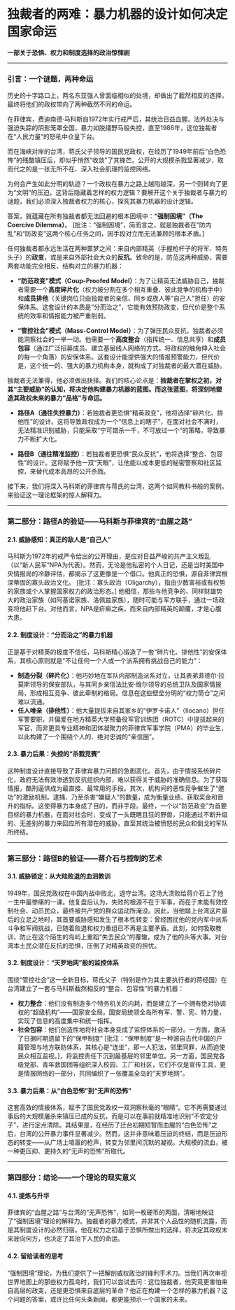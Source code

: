 # 独裁者的两难：暴力机器的设计如何决定国家命运

**一部关于恐惧、权力和制度选择的政治惊悚剧**

---

### 引言：一个谜题，两种命运

历史的十字路口上，两名东亚强人曾面临相似的处境，却做出了截然相反的选择，最终将他们的政权带向了两种截然不同的命运。

在菲律宾，费迪南德·马科斯自1972年实行戒严后，其统治日益血腥。法外处决与强迫失踪的阴影笼罩全国，暴力如脱缰野马般失控，直至1986年，这位独裁者在“人民力量”的怒吼中仓皇下台。

而在海峡对岸的台湾，蒋氏父子领导的国民党政权，在经历了1949年前后“白色恐怖”的残酷镇压后，却似乎悄然“收敛”了其锋芒。公开的大规模杀戮显著减少，取而代之的是一张无所不在、深入社会肌理的监控网络。

为何会产生如此分明的轨迹？一个政权在暴力之路上越陷越深，另一个则转向了更为“文明”的压迫。这背后隐藏着怎样的权力逻辑？要解开这个关于独裁者与暴力的谜题，我们必须深入独裁者权力的核心，探究其暴力机器的设计逻辑。

答案，就蕴藏在所有独裁者都无法回避的根本困境中：**“强制困境”（The Coercive Dilemma）**。
[批注：“强制困境”，简而言之，就是独裁者在“防内乱”和“防政变”这两个核心任务之间，因手段对立而无法兼顾的根本矛盾。]

任何独裁者都永远生活在两种噩梦之间：来自内部精英（手握枪杆子的将军、特务头子）的**政变**，或是来自外部社会大众的**反抗**。致命的是，防范这两种威胁，需要两套功能完全相反、结构对立的暴力机器：

*   **“防范政变”模式（Coup-Proofed Model）**：为了让精英无法威胁自己，独裁者需要一个**高度碎片化**（权力被分割在多个相互重叠、彼此竞争的机构手中）和**成员排他**（关键岗位只由独裁者的亲信、同乡或族人等“自己人”担任）的安保体系。这套设计的本质是“分而治之”，它能有效预防政变，但代价是整个系统的效率和情报能力被严重削弱。

*   **“管控社会”模式（Mass-Control Model）**：为了弹压民众反抗，独裁者必须能洞察社会的一举一动。他需要一个**高度整合**（指挥统一、信息共享）和**成员包容**（通过广泛招募成员、建立基层线人网络的方式，将政权的触角伸入社会的每一个角落）的安保体系。这套设计能提供强大的情报预警能力，但代价是，这个统一的、强大的暴力机构本身，就构成了对独裁者的最大潜在威胁。

独裁者无法兼得，他必须做出抉择。我们的核心论点是：**独裁者在掌权之初，对其“主要威胁”的认知，将决定他构建暴力机器的蓝图。而这张蓝图，将深刻地塑造其政权未来的暴力“品格”与命运。**

*   **路径A（通往失控暴力）**：若独裁者更恐惧“精英政变”，他将选择“碎片化、排他性”的设计。这将导致政权成为一个“信息上的瞎子”，在面对社会不满时，无法精准识别威胁，只能采取“宁可错杀一千，不可放过一个”的策略，导致暴力不断扩大化。

*   **路径B（通往精准监控）**：若独裁者更恐惧“民众反抗”，他将选择“整合、包容性”的设计。这将赋予他一双“天眼”，让他能以成本更低的秘密警察和社区监控，来替代成本高昂的公开杀戮。

接下来，我们将深入马科斯的菲律宾与蒋氏的台湾，这两个如同教科书般的案例，来验证这一理论框架的惊人解释力。

---

### 第二部分：路径A的验证——马科斯与菲律宾的“血腥之路”

#### 2.1. 威胁感知：真正的敌人是“自己人”

马科斯为1972年的戒严令给出的公开理由，是应对日益严峻的共产主义叛乱（以“新人民军”NPA为代表）。然而，无论是他私密的个人日记，还是当时美国中央情报局的冷静评估，都揭示了这更像是一个借口。他真正的恐惧，源自菲律宾根深蒂固的寡头政治文化。
[批注：寡头政治（Oligarchy），指由少数富裕或有权势的家族或个人掌握国家权力的政治形态。]
他相信，那些与他竞争的、同样财雄势大的政治家族（如阿基诺家族、洛佩兹家族），随时可能与军方联手，通过一场政变将他赶下台。对他而言，NPA是疥癣之疾，而来自内部精英的颠覆，才是心腹大患。

#### 2.2. 制度设计：“分而治之”的暴力机器

正是基于对精英的极度不信任，马科斯精心锻造了一套“碎片化、排他性”的安保体系，其核心原则就是“不让任何一个人或一个派系拥有挑战自己的能力”：

*   **制造分裂（碎片化）**：他巧妙地在军队内部制造派系对立，让其表弟菲德尔·拉莫斯领导的保安部队，与其同乡亲信法比安·维尔领导的总统卫队及国家情报局，形成相互竞争、彼此牵制的格局。信息在这些壁垒分明的“权力筒仓”之间难以流通。
*   **任人唯亲（排他性）**：他大量提拔来自其家乡的“伊罗卡诺人”（Ilocano）担任军警要职，并偏爱在地方精英大学预备役军官训练团（ROTC）中提拔起来的军官，而非更具专业精神和团体凝聚力的菲律宾军事学院（PMA）的毕业生，以此构建了一个围绕个人的、绝对忠诚的“亲信圈”。

#### 2.3. 暴力后果：失控的“杀戮竞赛”

这种制度设计直接导致了菲律宾暴力问题的急剧恶化。首先，由于情报系统碎片化，政府无法有效渗透到反抗组织内部，难以获得关于威胁的准确信息。为了获取情报，酷刑逼供成为最直接、最常用的手段。其次，机构间的恶性竞争催生了“邀功”的激励机制。逮捕、乃至杀害“嫌疑人”的数量，成为衡量业绩、获取奖金和晋升的指标。这使得暴力本身成了目的，而非手段。最终，一个以“防范政变”为首要目标的暴力机器，在面对社会时，变成了一头既瞎且狂的野兽，只能通过不断升级的、无差别的暴力来回应所有潜在的威胁，直至其统治被愤怒的民众和倒戈的军队所终结。

---

### 第三部分：路径B的验证——蒋介石与控制的艺术

#### 3.1. 威胁锁定：从大陆败退的血泪教训

1949年，国民党政权在中国内战中败北，退守台湾。这场大溃败给蒋介石上了他一生中最惨痛的一课。他复盘后认为，失败的根源不在于军事，而在于未能有效控制社会、动员民众，最终被共产党的群众运动所淹没。因此，当他踏上台湾这片最后的立足之地时，其首要威胁感知发生了根本性转变：曾经困扰他的党内军中派系斗争和军阀挑战，已随着败退和权力重组已不再是主要矛盾。此刻，如何吸取教训，防止在这个陌生的岛屿上重蹈“失去民众”的覆辙，成为了他的头等大事。对台湾本土民众潜在反抗的恐惧，压倒了对精英政变的担忧。

#### 3.2. 制度设计：“天罗地网”般的监控体系

围绕“管控社会”这一全新目标，蒋氏父子（特别是作为其主要执行者的蒋经国）在台湾建立了一套与马科斯截然相反的“整合、包容性”的暴力机器：

*   **权力整合**：他们没有制造多个特务机关的内耗，而是建立了一个拥有绝对协调权的“超级机构”——国家安全局。国安局统领全岛所有军、警、宪、特力量，实现了信息的高度集中和统一指挥。
*   **社会包容**：他们创造性地将社会本身变成了监控体系的一部分。一方面，激活了日据时期遗留下的“保甲制度”
[批注：“保甲制度”是一种源自古代中国的户籍管理与地方联防体系，其核心是“连坐”，即一人犯法，邻里同罪，从而迫使民众相互监视。]，将监控责任下沉到最基层的邻里单位。另一方面，国民党各级党部、青年救国团等组织深入校园、工厂和社区，它们不仅是宣传工具，更是情报网络的一部分，共同编织了一张覆盖全岛的“天罗地网”。

#### 3.3. 暴力后果：从“白色恐怖”到“无声的恐怖”

这套高效的情报体系，赋予了国民党政权一双洞察秋毫的“眼睛”。它不再需要通过事后的大规模屠杀来镇压已成的反抗，而是可以在事前就精准地识别“不安定分子”，进行定点清除。其结果是，在经历了迁台初期短暂而血腥的“白色恐怖”之后，台湾的公开暴力事件显著减少。然而，这并非意味着压迫的终结，而是压迫形态的转变——从广场上喧嚣的枪声，转变为邻里间沉默的凝视。大规模的流血，被一种更压抑、更持久的“无声的恐怖”所取代。

---

### 第四部分：结论——一个理论的现实意义

#### 4.1. 提炼与升华

菲律宾的“血腥之路”与台湾的“无声恐怖”，如同一枚硬币的两面，清晰地映证了“强制困境”理论的解释力。独裁者的暴力模式，并非其个人品性的随机流露，而是其制度设计的必然归宿。他在权力之初基于恐惧所做出的选择，将决定其政权未来驶向何方，也决定了其治下人民的命运。

#### 4.2. 留给读者的思考

“强制困境”理论，为我们提供了一把解剖威权政治的锋利手术刀。当我们再次审视世界地图上的那些权力孤岛时，我们可以尝试去问：这位独裁者，他究竟更害怕来自高层的政变，还是更恐惧来自底层的革命？他正在构建一个怎样的暴力机器？这个问题的答案，或许比任何头条新闻，都更能预示一个国家的未来。
